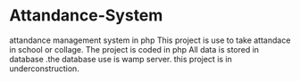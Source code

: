 # Attandance-System
attandance management system in php
This project is use to take attandace in school or collage. 
The project is coded in php
All data is stored in database .the database use is wamp server.
this project is in underconstruction.
